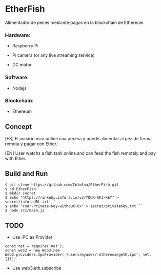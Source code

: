 # EtherFish
Alimentador de peces mediante pagos en la blockchain de Ethereum

### Hardware:

  - Raspberry Pi
  
  - Pi camera (or any live streaming service)
  
  - DC motor

### Software:

  - Nodejs

### Blockchain:

  - Ethereum

## Concept
[ES] El usuario mira online una pecera y puede alimentar al pez de forma remota y pagar con Ether.

[EN] User watchs a fish tank online and can feed the fish remotely and pay with Ether.

## Build and Run

```
$ git clone https://github.com/Colm3na/EtherFish.git
$ cd EtherFish
$ mkdir secret
$ echo "https://rinkeby.infura.io/v3/YOUR-API-KEY" > secret/infuraURL.txt```
$ echo "Your-Private-Key-without-0x" > secret/privateKey.txt```
$ node src/main.js
```

## TODO

- Use IPC as Provider
```
const net = require('net');
const web3 = new Web3(new Web3.providers.IpcProvider('/users/myuser/.ethereum/geth.ipc', net, {}));
```
- Use web3.eth.subscribe
